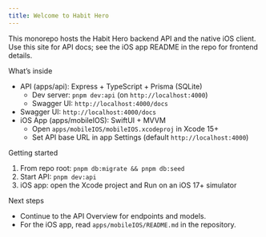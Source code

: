 ```yaml
---
title: Welcome to Habit Hero
---
```


This monorepo hosts the Habit Hero backend API and the native iOS client. Use this site for API docs; see the iOS app README in the repo for frontend details.

What’s inside
- API (apps/api): Express + TypeScript + Prisma (SQLite)
  - Dev server: `pnpm dev:api` (on `http://localhost:4000`)
  - Swagger UI: `http://localhost:4000/docs`
- Swagger UI: `http://localhost:4000/docs`
- iOS App (apps/mobileIOS): SwiftUI + MVVM
  - Open `apps/mobileIOS/mobileIOS.xcodeproj` in Xcode 15+
  - Set API base URL in app Settings (default `http://localhost:4000`)

Getting started
1. From repo root: `pnpm db:migrate && pnpm db:seed`
2. Start API: `pnpm dev:api`
3. iOS app: open the Xcode project and Run on an iOS 17+ simulator

Next steps
- Continue to the API Overview for endpoints and models.
- For the iOS app, read `apps/mobileIOS/README.md` in the repository.
